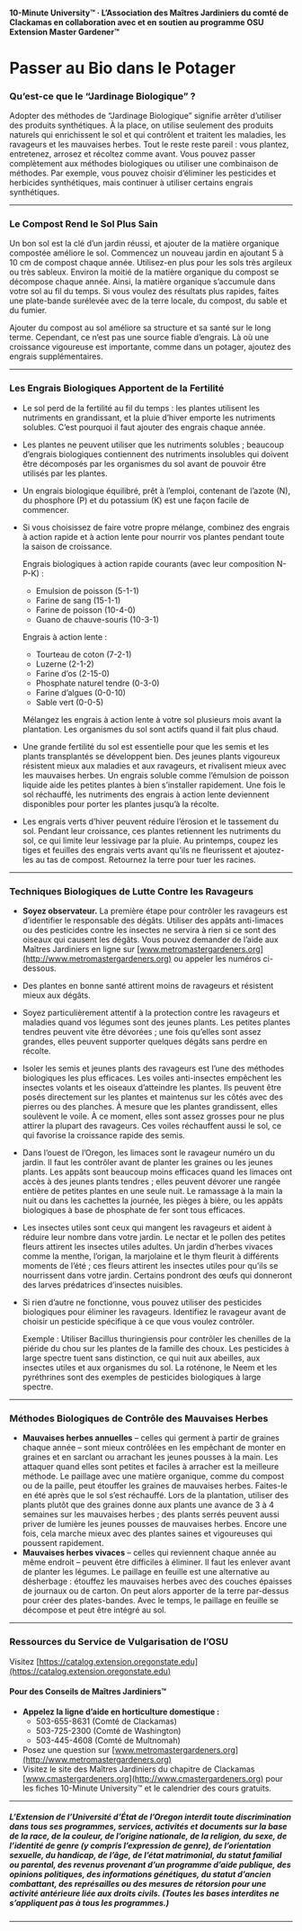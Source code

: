 #### 10-Minute University™ · L’Association des Maîtres Jardiniers du comté de Clackamas en collaboration avec et en soutien au programme OSU Extension Master Gardener™

# Passer au Bio dans le Potager

### Qu’est-ce que le “Jardinage Biologique” ?

Adopter des méthodes de “Jardinage Biologique” signifie arrêter d’utiliser des produits synthétiques. À la place, on utilise seulement des produits naturels qui enrichissent le sol et qui contrôlent et traitent les maladies, les ravageurs et les mauvaises herbes. Tout le reste reste pareil : vous plantez, entretenez, arrosez et récoltez comme avant. Vous pouvez passer complètement aux méthodes biologiques ou utiliser une combinaison de méthodes. Par exemple, vous pouvez choisir d’éliminer les pesticides et herbicides synthétiques, mais continuer à utiliser certains engrais synthétiques.

---

### Le Compost Rend le Sol Plus Sain

Un bon sol est la clé d’un jardin réussi, et ajouter de la matière organique compostée améliore le sol. Commencez un nouveau jardin en ajoutant 5 à 10 cm de compost chaque année. Utilisez-en plus pour les sols très argileux ou très sableux. Environ la moitié de la matière organique du compost se décompose chaque année. Ainsi, la matière organique s’accumule dans votre sol au fil du temps. Si vous voulez des résultats plus rapides, faites une plate-bande surélevée avec de la terre locale, du compost, du sable et du fumier.

Ajouter du compost au sol améliore sa structure et sa santé sur le long terme. Cependant, ce n’est pas une source fiable d’engrais. Là où une croissance vigoureuse est importante, comme dans un potager, ajoutez des engrais supplémentaires.

---

### Les Engrais Biologiques Apportent de la Fertilité

- Le sol perd de la fertilité au fil du temps : les plantes utilisent les nutriments en grandissant, et la pluie d’hiver emporte les nutriments solubles. C’est pourquoi il faut ajouter des engrais chaque année.
- Les plantes ne peuvent utiliser que les nutriments solubles ; beaucoup d’engrais biologiques contiennent des nutriments insolubles qui doivent être décomposés par les organismes du sol avant de pouvoir être utilisés par les plantes.
- Un engrais biologique équilibré, prêt à l’emploi, contenant de l’azote (N), du phosphore (P) et du potassium (K) est une façon facile de commencer.
- Si vous choisissez de faire votre propre mélange, combinez des engrais à action rapide et à action lente pour nourrir vos plantes pendant toute la saison de croissance.

  Engrais biologiques à action rapide courants (avec leur composition N-P-K) :
  - Emulsion de poisson (5-1-1)
  - Farine de sang (15-1-1)
  - Farine de poisson (10-4-0)
  - Guano de chauve-souris (10-3-1)

  Engrais à action lente :
  - Tourteau de coton (7-2-1)
  - Luzerne (2-1-2)
  - Farine d’os (2-15-0)
  - Phosphate naturel tendre (0-3-0)
  - Farine d’algues (0-0-10)
  - Sable vert (0-0-5)

  Mélangez les engrais à action lente à votre sol plusieurs mois avant la plantation. Les organismes du sol sont actifs quand il fait plus chaud.

- Une grande fertilité du sol est essentielle pour que les semis et les plants transplantés se développent bien. Des jeunes plants vigoureux résistent mieux aux maladies et aux ravageurs, et rivalisent mieux avec les mauvaises herbes. Un engrais soluble comme l’émulsion de poisson liquide aide les petites plantes à bien s’installer rapidement. Une fois le sol réchauffé, les nutriments des engrais à action lente deviennent disponibles pour porter les plantes jusqu’à la récolte.
- Les engrais verts d’hiver peuvent réduire l’érosion et le tassement du sol. Pendant leur croissance, ces plantes retiennent les nutriments du sol, ce qui limite leur lessivage par la pluie. Au printemps, coupez les tiges et feuilles des engrais verts avant qu’ils ne fleurissent et ajoutez-les au tas de compost. Retournez la terre pour tuer les racines.

---

### Techniques Biologiques de Lutte Contre les Ravageurs

- **Soyez observateur.** La première étape pour contrôler les ravageurs est d’identifier le responsable des dégâts. Utiliser des appâts anti-limaces ou des pesticides contre les insectes ne servira à rien si ce sont des oiseaux qui causent les dégâts. Vous pouvez demander de l’aide aux Maîtres Jardiniers en ligne sur [www.metromastergardeners.org](http://www.metromastergardeners.org) ou appeler les numéros ci-dessous.
- Des plantes en bonne santé attirent moins de ravageurs et résistent mieux aux dégâts.
- Soyez particulièrement attentif à la protection contre les ravageurs et maladies quand vos légumes sont des jeunes plants. Les petites plantes tendres peuvent vite être dévorées ; une fois qu’elles sont assez grandes, elles peuvent supporter quelques dégâts sans perdre en récolte.
- Isoler les semis et jeunes plants des ravageurs est l’une des méthodes biologiques les plus efficaces. Les voiles anti-insectes empêchent les insectes volants et les oiseaux d’atteindre les plantes. Ils peuvent être posés directement sur les plantes et maintenus sur les côtés avec des pierres ou des planches. À mesure que les plantes grandissent, elles soulèvent le voile. À ce moment, elles sont assez grosses pour ne plus attirer la plupart des ravageurs. Ces voiles réchauffent aussi le sol, ce qui favorise la croissance rapide des semis.
- Dans l’ouest de l’Oregon, les limaces sont le ravageur numéro un du jardin. Il faut les contrôler avant de planter les graines ou les jeunes plants. Les appâts sont beaucoup moins efficaces quand les limaces ont accès à des jeunes plants tendres ; elles peuvent dévorer une rangée entière de petites plantes en une seule nuit. Le ramassage à la main la nuit ou dans les cachettes la journée, les pièges à bière, ou les appâts biologiques à base de phosphate de fer sont tous efficaces.
- Les insectes utiles sont ceux qui mangent les ravageurs et aident à réduire leur nombre dans votre jardin. Le nectar et le pollen des petites fleurs attirent les insectes utiles adultes. Un jardin d’herbes vivaces comme la menthe, l’origan, la marjolaine et le thym fleurit à différents moments de l’été ; ces fleurs attirent les insectes utiles pour qu’ils se nourrissent dans votre jardin. Certains pondront des œufs qui donneront des larves prédatrices d’insectes nuisibles.
- Si rien d’autre ne fonctionne, vous pouvez utiliser des pesticides biologiques pour éliminer les ravageurs. Identifiez le ravageur avant de choisir un pesticide spécifique à ce que vous voulez contrôler.

  Exemple : Utiliser Bacillus thuringiensis pour contrôler les chenilles de la piéride du chou sur les plantes de la famille des choux. Les pesticides à large spectre tuent sans distinction, ce qui nuit aux abeilles, aux insectes utiles et aux organismes du sol. La roténone, le Neem et les pyréthrines sont des exemples de pesticides biologiques à large spectre.

---

### Méthodes Biologiques de Contrôle des Mauvaises Herbes

- **Mauvaises herbes annuelles** – celles qui germent à partir de graines chaque année – sont mieux contrôlées en les empêchant de monter en graines et en sarclant ou arrachant les jeunes pousses à la main. Les attaquer quand elles sont petites et faciles à arracher est la meilleure méthode. Le paillage avec une matière organique, comme du compost ou de la paille, peut étouffer les graines de mauvaises herbes. Faites-le en été après que le sol s’est réchauffé. Lors de la plantation, utiliser des plants plutôt que des graines donne aux plants une avance de 3 à 4 semaines sur les mauvaises herbes ; des plants serrés peuvent aussi priver de lumière les jeunes pousses de mauvaises herbes. Encore une fois, cela marche mieux avec des plantes saines et vigoureuses qui poussent rapidement.
- **Mauvaises herbes vivaces** – celles qui reviennent chaque année au même endroit – peuvent être difficiles à éliminer. Il faut les enlever avant de planter les légumes. Le paillage en feuille est une alternative au désherbage : étouffez les mauvaises herbes avec des couches épaisses de journaux ou de carton. On peut alors apporter de la terre par-dessus pour créer des plates-bandes. Avec le temps, le paillage en feuille se décompose et peut être intégré au sol.

---

### Ressources du Service de Vulgarisation de l’OSU

Visitez [https://catalog.extension.oregonstate.edu](https://catalog.extension.oregonstate.edu)

#### Pour des Conseils de Maîtres Jardiniers™

- **Appelez la ligne d’aide en horticulture domestique :**
  - 503-655-8631 (Comté de Clackamas)
  - 503-725-2300 (Comté de Washington)
  - 503-445-4608 (Comté de Multnomah)
- Posez une question sur [www.metromastergardeners.org](http://www.metromastergardeners.org)
- Visitez le site des Maîtres Jardiniers du chapitre de Clackamas [www.cmastergardeners.org](http://www.cmastergardeners.org) pour les fiches 10-Minute University™ et le calendrier des cours gratuits.

---

##### L’Extension de l’Université d’État de l’Oregon interdit toute discrimination dans tous ses programmes, services, activités et documents sur la base de la race, de la couleur, de l’origine nationale, de la religion, du sexe, de l’identité de genre (y compris l’expression de genre), de l’orientation sexuelle, du handicap, de l’âge, de l’état matrimonial, du statut familial ou parental, des revenus provenant d’un programme d’aide publique, des opinions politiques, des informations génétiques, du statut d’ancien combattant, des représailles ou des mesures de rétorsion pour une activité antérieure liée aux droits civils. (Toutes les bases interdites ne s’appliquent pas à tous les programmes.)
---